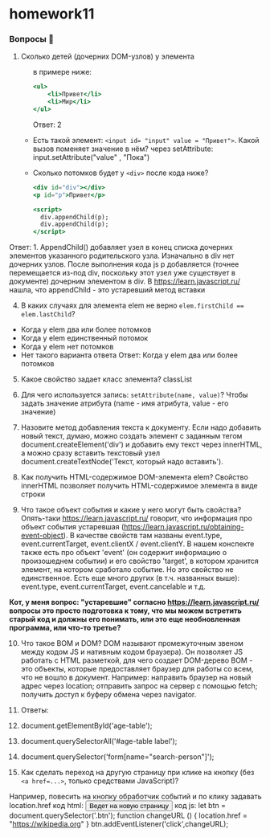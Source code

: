 # homework11
### Вопросы 💎

1. Сколько детей (дочерних DOM-узлов) у элемента <ul> в примере ниже:
    
    ```jsx
    <ul>
        <li>Привет</li>
        <li>Мир</li>
    </ul>
    ```
    Ответ: 2

2. Есть такой элемент: `<input id= "input" value = "Привет">`. Какой вызов поменяет значение в нём?
через setAttribute: input.setAttribute("value" , "Пока")

3. Сколько потомков будет у `<div>` после кода ниже?
    
    ```jsx
    <div id="div"></div>
    <p id="p">Привет</p>
    
    <script>
      div.appendChild(p);
      div.appendChild(p);
    </script>
    ```
Ответ: 1. AppendChild() добавляет узел в конец списка дочерних элементов указанного родительского узла. Изначально в div нет дочерних узлов. После выполнения кода js p добавляется (точнее перемещается из-под div, поскольку этот узел уже существует в документе) дочерним элементом в div. В https://learn.javascript.ru/ нашла, что appendChild - это устаревший метод вставки

4. В каких случаях для элемента elem не верно `elem.firstChild == elem.lastChild`?
- Когда у elem два или более потомков
- Когда у elem единственный потомок
- Когда у elem нет потомков
- Нет такого варианта ответа
Ответ: Когда у elem два или более потомков

5. Какое свойство задает класс элемента?
classList

6. Для чего используется запись: `setAttribute(name, value)`?
Чтобы задать значение атрибута (name - имя атрибута, value - его значение)

7. Назовите метод добавления текста к документу.
Если надо добавить новый текст, думаю, можно создать элемент с заданным тегом document.createElement('div') и добавить ему текст через innerHTML, а можно сразу вставить текстовый узел document.createTextNode('Текст, который надо вставить').

8. Как получить HTML-содержимое DOM-элемента elem?
Свойство innerHTML позволяет получить HTML-содержимое элемента в виде строки

9. Что такое объект события и какие у него могут быть свойства?
Опять-таки https://learn.javascript.ru/ говорит, что информация про объект события устаревшая (https://learn.javascript.ru/obtaining-event-object). В качестве свойств там названы event.type, event.currentTarget, event.clientX / event.clientY.
В нашем конспекте также есть про объект 'event' (он содержит информацию о произошеднем событии) и его свойство 'target', в котором хранится элемент, на котором сработало событие. Но это свойство не единственное. Есть еще много других (в т.ч. названных выше): event.type, event.currentTarget, event.cancelable и т.д.

**Кот, у меня вопрос: "устаревшие" согласно https://learn.javascript.ru/ вопросы это просто подготовка к тому, что мы можем встретить старый код и должны его понимать, или это еще необновленная программа, или что-то третье?**

10. Что такое BOM и DOM?
DOM называют промежуточным звеном между кодом JS и нативным кодом браузера). Он позволяет JS работать с HTML разметкой, для чего создает DOM-дерево
BOM - это объекты, которые предоставляет браузер для работы со всем, что не вошло в документ. Например: направить браузер на новый адрес через location; отправить запрос на сервер с помощью fetch; получить доступ к буферу обмена через navigator.

11. Ответы:
1. document.getElementById('age-table');
2. document.querySelectorAll('#age-table label');
3. document.querySelector('form[name="search-person"]');

12. Как сделать переход на другую страницу при клике на кнопку (без `<a href=...>`, только средствами JavaScript)?

Например, повесить на кнопку обработчик событий и по клику задавать location.href
код html:
    <button class="btn">Ведет на новую страницу</button>
код js:
    let btn = document.querySelector('.btn');
    function changeURL () {
        location.href = "https://wikipedia.org"
    }
    btn.addEventListener('click',changeURL);